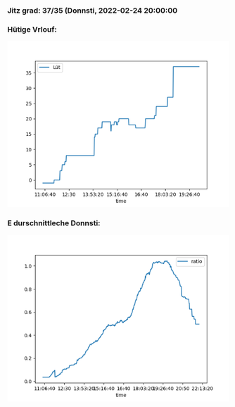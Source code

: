 ### Jitz grad: 37/35 (Donnsti, 2022-02-24 20:00:00

### Hütige Vrlouf:
![Graph](Today.png)

### E durschnittleche Donnsti:
![Graph](Donnsti.png)